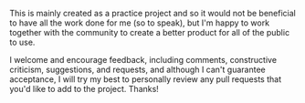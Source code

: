 This is mainly created as a practice project and so it would not be beneficial to have all the work done for me (so to speak), but I'm happy to work together with the community to create a better product for all of the public to use.

I welcome and encourage feedback, including comments, constructive criticism, suggestions, and requests, and although I can't guarantee acceptance, I will try my best to personally review any pull requests that you'd like to add to the project. Thanks!
